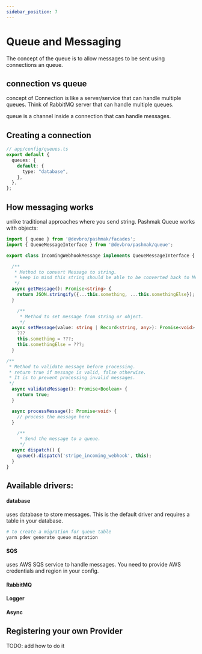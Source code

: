 ```yaml
---
sidebar_position: 7
---
```


# Queue and Messaging

The concept of the queue is to allow messages to be sent using connections an queue.

## connection vs queue

concept of Connection is like a server/service that can handle multiple queues. Think of RabbitMQ server that can handle multiple queues.

queue is a channel inside a connection that can handle messages.

## Creating a connection

```ts
// app/config/queues.ts
export default {
  queues: {
    default: {
      type: "database",
    },
  },
};
```

## How messaging works

unlike traditional approaches where you send string. Pashmak Queue works with objects:

```ts
import { queue } from '@devbro/pashmak/facades';
import { QueueMessageInterface } from '@devbro/pashmak/queue';

export class IncomingWebhookMessage implements QueueMessageInterface {

  /**
   * Method to convert Message to string.
   * keep in mind this string should be able to be converted back to Message object.
   */
  async getMessage(): Promise<string> {
    return JSON.stringify({...this.something, ...this.somethingElse});
  }

    /**
     * Method to set message from string or object.
     */
  async setMessage(value: string | Record<string, any>): Promise<void> {
    ???
    this.something = ???;
    this.somethingElse = ???;
  }

/**
 * Method to validate message before processing.
 * return true if message is valid, false otherwise.
 * It is to prevent processing invalid messages.
 */
  async validateMessage(): Promise<Boolean> {
    return true;
  }

  async processMessage(): Promise<void> {
    // process the message here
  }

    /**
     * Send the message to a queue.
     */
  async dispatch() {
    queue().dispatch('stripe_incoming_webhook', this);
  }
}
```

## Available drivers:

#### database

uses database to store messages. This is the default driver and requires a table in your database.

```bash
# to create a migration for queue table
yarn pdev generate queue migration
```

#### SQS

uses AWS SQS service to handle messages. You need to provide AWS credentials and region in your config.

#### RabbitMQ

#### Logger

#### Async


## Registering your own Provider
TODO: add how to do it